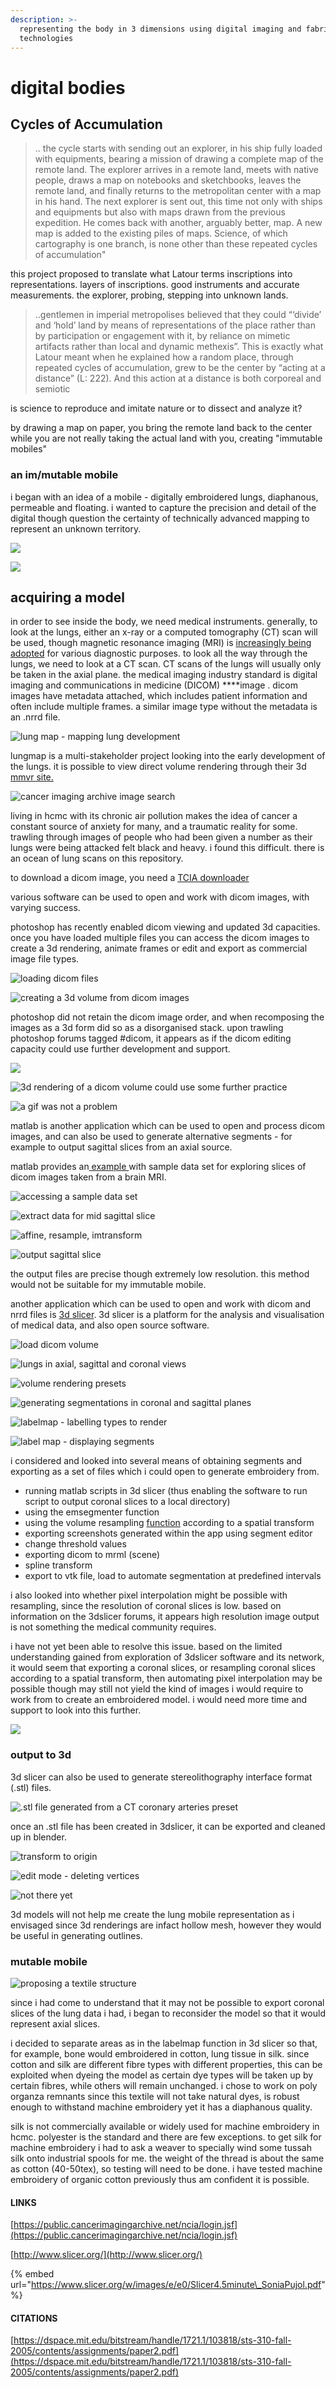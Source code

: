 ```yaml
---
description: >-
  representing the body in 3 dimensions using digital imaging and fabrication
  technologies
---
```


# digital bodies

## Cycles of Accumulation

> .. the cycle starts with sending out an explorer, in his ship fully loaded with equipments, bearing a mission of drawing a complete map of the remote land. The explorer arrives in a remote land, meets with native people, draws a map on notebooks and sketchbooks, leaves the remote land, and finally returns to the metropolitan center with a map in his hand. The next explorer is sent out, this time not only with ships and equipments but also with maps drawn from the previous expedition. He comes back with another, arguably better, map. A new map is added to the existing piles of maps. Science, of which cartography is one branch, is none other than these repeated cycles of accumulation"

this project proposed to translate what Latour terms inscriptions into representations. layers of inscriptions. good instruments and accurate measurements. the explorer, probing, stepping into unknown lands.  

> ..gentlemen in imperial metropolises believed that they could “‘divide’ and ‘hold’ land by means of representations of the place rather than by participation or engagement with it, by reliance on mimetic artifacts rather than local and dynamic methexis”. This is exactly what Latour meant when he explained how a random place, through repeated cycles of accumulation, grew to be the center by “acting at a distance” \(L: 222\). And this action at a distance is both corporeal and semiotic

 is science to reproduce and imitate nature or to dissect and analyze it?

by drawing a map on paper, you bring the remote land back to the center while you are not really taking the actual land with you, creating "immutable mobiles" 

### an im/mutable mobile

i began with an idea of a mobile - digitally embroidered lungs, diaphanous, permeable and floating. i wanted to capture the precision and detail of the digital though question the certainty of technically advanced mapping to represent an unknown territory. 

![](.gitbook/assets/img_8386.jpg)



![](.gitbook/assets/img_8387.jpg)

  


## acquiring a model 

in order to see inside the body, we need medical instruments. generally, to look at the lungs, either an x-ray or a computed tomography \(CT\) scan will be used, though magnetic resonance imaging \(MRI\) is [increasingly being adopted](https://bmccancer.biomedcentral.com/articles/10.1186/1471-2407-11-242) for various diagnostic purposes. to look all the way through the lungs, we need to look at a CT scan. CT scans of the lungs will usually only be taken in the axial plane. the medical imaging industry standard is digital imaging and communications in medicine \(DICOM\) ****image . dicom images have metadata attached, which includes patient information and often include multiple frames. a similar image type without the metadata is an .nrrd file. 

![lung map - mapping lung development](.gitbook/assets/lung-from-lungmap-3d-02.png)

lungmap is a multi-stakeholder project looking into the early development of the lungs. it is possible to view direct volume rendering through their 3d [mmvr site.](https://www.lungmap.net/3d-mmvr) 

![cancer imaging archive image search](.gitbook/assets/cancer-imaging-archive.png)

living in hcmc with its chronic air pollution makes the idea of cancer a constant source of anxiety for many, and a traumatic reality for some. trawling through images of people who had been given a number as their lungs were being attacked felt black and heavy. i found this difficult. there is an ocean of lung scans on this repository. 

to download a dicom image, you need a [TCIA downloader ](https://wiki.cancerimagingarchive.net/display/NBIA/Download+Manager+6.5)

various software can be used to open and work with dicom images, with varying success.

photoshop has recently enabled dicom viewing and updated 3d capacities. once you have loaded multiple files you can access the dicom images to create a 3d rendering, animate frames or edit and export as commercial image file types.  

![loading dicom files](.gitbook/assets/screen-shot-2018-10-05-at-1.40.22-pm.png)

![creating a 3d volume from dicom images](.gitbook/assets/screen-shot-2018-10-05-at-1.45.21-pm.png)

photoshop did not retain the dicom image order, and when recomposing the images as a 3d form did so as a disorganised stack. upon trawling photoshop forums tagged \#dicom, it appears as if the dicom editing capacity could use further development and support. 

![](.gitbook/assets/screen-shot-2018-10-05-at-1.50.18-pm.png)

![3d rendering of a dicom volume could use some further practice](.gitbook/assets/screen-shot-2018-10-05-at-2.01.41-pm.png)

![a gif was not a problem](.gitbook/assets/ct-scan-lung.gif)

matlab is another application which can be used to open and process dicom images, and can also be used to generate alternative segments - for example to output sagittal slices from an axial source. 

matlab provides an[ example ](https://www.mathworks.com/help/images/exploring-slices-from-a-3-dimensional-mri-data-set.html#d120e14702)with sample data set for exploring slices of dicom images taken from a brain MRI.   


![accessing a sample data set](.gitbook/assets/screen-shot-2018-10-04-at-3.34.34-pm%20%281%29.png)

![extract data for mid sagittal slice](.gitbook/assets/screen-shot-2018-10-04-at-3.34.57-pm.png)

![affine, resample, imtransform](.gitbook/assets/screen-shot-2018-10-04-at-3.35.03-pm.png)

![output sagittal slice ](.gitbook/assets/mri-brain-sagittal-slice.jpg)

the output files are precise though extremely low resolution. this method would not be suitable for my immutable mobile.   


another application which can be used to open and work with dicom and nrrd files is [3d slicer](http://www.slicer.org/). 3d slicer is a platform for the analysis and visualisation of medical data, and also open source software. 

 

![load dicom volume](.gitbook/assets/load-dicom-volume.png)

![lungs in axial, sagittal and coronal views](.gitbook/assets/lung-tissue.png)

![volume rendering presets ](.gitbook/assets/3d-view-options.png)

![generating segmentations in coronal and sagittal planes](.gitbook/assets/segmentation.png)

![labelmap - labelling types to render](.gitbook/assets/filtering-3d-rendering.png)

![label map - displaying segments](.gitbook/assets/bone-rendering.png)

i considered and looked into several means of obtaining segments and exporting as a set of files which i could open to generate embroidery from.

* running matlab scripts in 3d slicer \(thus enabling the software to run script to output coronal slices to a local directory\)
* using the emsegmenter function
* using the volume resampling [function](https://www.slicer.org/wiki/Registration:Resampling#What_we_mean_by_Resampling) according to a spatial transform
* exporting screenshots generated within the app using segment editor
* change threshold values
* exporting dicom to mrml \(scene\)
* spline transform
* export to vtk file, load to automate segmentation at predefined intervals

i also looked into whether pixel interpolation might be possible with resampling, since the resolution of coronal slices is low. based on information on the 3dslicer forums, it appears high resolution image output is not something the medical community requires. 

i have not yet been able to resolve this issue. based on the limited understanding gained from exploration of 3dslicer software and its network, it would seem that exporting a coronal slices, or resampling coronal slices according to a spatial transform, then automating pixel interpolation may be possible though may still not yield the kind of images i would require to work from to create an embroidered model. i would need more time and support to look into this further. 

![](.gitbook/assets/screenshot_1.png)

### output to 3d

3d slicer can also be used to generate stereolithography interface format \(.stl\) files. 

![.stl file generated from a CT coronary arteries preset  ](.gitbook/assets/stil-in-3dslicer-02.png)

  
once an .stl file has been created in 3dslicer, it can be exported and cleaned up in blender.

![transform to origin](.gitbook/assets/transform-geometry-to-origin.png)





![edit mode - deleting vertices](.gitbook/assets/blender-edit-02.png)



![not there yet](.gitbook/assets/not-there-yet.png)



3d models will not help me create the lung mobile representation as i envisaged since 3d renderings are infact hollow mesh, however they would be useful in generating outlines. 

### mutable mobile

![proposing a textile structure](.gitbook/assets/img_8459.jpg)

since i had come to understand that it may not be possible to export coronal slices of the lung data i had, i began to reconsider the model so that it would represent axial slices. 

i decided to separate areas as in the labelmap function in 3d slicer so that, for example, bone would embroidered in cotton, lung tissue in silk. since cotton and silk are different fibre types with different properties, this can be exploited when dyeing the model as certain dye types will be taken up by certain fibres, while others will remain unchanged. i chose to work on poly organza remnants since this textile will not take natural dyes, is robust enough to withstand machine embroidery yet it has a diaphanous quality. 

silk is not commercially available or widely used for machine embroidery in hcmc. polyester is the standard and there are few exceptions. to get silk for machine embroidery i had to ask a weaver to specially wind some tussah silk onto industrial spools for me. the weight of the thread is about the same as cotton \(40-50tex\), so testing will need to be done. i have tested machine embroidery of organic cotton previously thus am confident it is possible. 







#### LINKS

[https://public.cancerimagingarchive.net/ncia/login.jsf](https://public.cancerimagingarchive.net/ncia/login.jsf)

[http://www.slicer.org/](http://www.slicer.org/)

{% embed url="https://www.slicer.org/w/images/e/e0/Slicer4.5minute\_SoniaPujol.pdf" %}

#### CITATIONS



[https://dspace.mit.edu/bitstream/handle/1721.1/103818/sts-310-fall-2005/contents/assignments/paper2.pdf](https://dspace.mit.edu/bitstream/handle/1721.1/103818/sts-310-fall-2005/contents/assignments/paper2.pdf)



